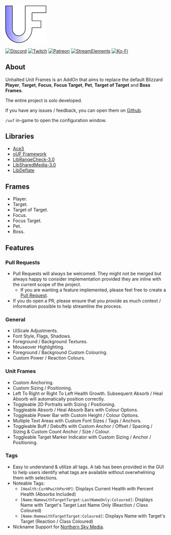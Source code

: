 <p align="left">
  <img src="Media/LogoPNG.png" alt="Logo" width="128"/>
</p>
<a href="https://discord.gg/UZCgWRYvVE"><img src="https://img.shields.io/badge/Join-Discord-blue" alt="Discord"></a>
<a href="https://www.twitch.tv/subs/UnhaltedGB"><img src="https://img.shields.io/badge/Support-Twitch-purple" alt="Twitch"></a>
<a href="https://patreon.com/Unhalted"><img src="https://img.shields.io/badge/Support-Patreon-orange" alt="Patreon"></a>
<a href="https://streamelements.com/unhaltedgb/tip"><img src="https://img.shields.io/badge/Support-Donate-yellow" alt="StreamElements"></a>
<a href="https://ko-fi.com/unhalted"><img src="https://img.shields.io/badge/Buy_Me-A_Coffee-red" alt="Ko-Fi"></a>


## About
Unhalted Unit Frames is an AddOn that aims to replace the default Blizzard **Player**, **Target**, **Focus**, **Focus Target**, **Pet**, **Target of Target** and **Boss Frames**.

The entire project is solo developed.

If you have any issues / feedback, you can open them on [Github](https://github.com/DaleHuntGB/UnhaltedUnitFrames/issues).

`/uuf` in-game to open the configuration window.

## Libraries

- [Ace3](https://www.curseforge.com/wow/addons/ace3)
- [oUF Framework](https://www.curseforge.com/wow/addons/ouf)
- [LibRangeCheck-3.0](https://www.curseforge.com/wow/addons/librangecheck-3-0)
- [LibSharedMedia-3.0](https://www.curseforge.com/wow/addons/libsharedmedia-3-0)
- [LibDeflate](https://www.curseforge.com/wow/addons/libdeflate)


## Frames
- Player.
- Target.
- Target of Target.
- Focus.
- Focus Target.
- Pet.
- Boss.

## Features

### Pull Requests
- Pull Requests will always be welcomed. They might not be merged but always happy to consider implementation provided they are inline with the current scope of the project.
  - If you are wanting a feature implemented, please feel free to create a [Pull Request](https://github.com/DaleHuntGB/UnhaltedUnitFrames/pulls).
- If you do open a PR, please ensure that you provide as much context / information possible to help streamline the process.

### General
- UIScale Adjustments.
- Font Style, Flags, Shadows.
- Foreground / Background Textures.
- Mouseover Highlighting.
- Foreground / Background Custom Colouring.
- Custom Power / Reaction Colours.

### Unit Frames
- Custom Anchoring.
- Custom Sizing / Positioning.
- Left To Right or Right To Left Health Growth. Subsequent Absorb / Heal Absorb will automatically position correctly.
- Toggleable 2D Portraits with Sizing / Positioning.
- Toggleable Absorb / Heal Absorb Bars with Colour Options.
- Toggleable Power Bar with Custom Height / Colour Options.
- Multiple Text Areas with Custom Font Sizes / Tags / Anchors.
- Toggleable Buff / Debuffs with Custom Anchor / Offset / Spacing / Sizing & Custom Count Anchor / Size / Colour.
- Toggleable Target Marker Indicator with Custom Sizing / Anchor / Positioning.

### Tags
- Easy to understand & utilize all tags. A tab has been provided in the GUI to help users identify what tags are available without overwhelming them with selections.
- Noteable Tags:
    - `[Health:CurHPwithPerHP]`: Displays Current Health with Percent Health (Absorbs Included)
    - `[Name:NamewithTargetTarget:LastNameOnly:Coloured]`: Displays Name with Target's Target Last Name Only (Reaction / Class Coloured)
    - `[Name:NamewithTargetTarget:Coloured]`: Displays Name with Target's Target (Reaction / Class Coloured)
- Nickname Support for [Northern Sky Media](https://www.curseforge.com/wow/addons/northern-sky-media).
